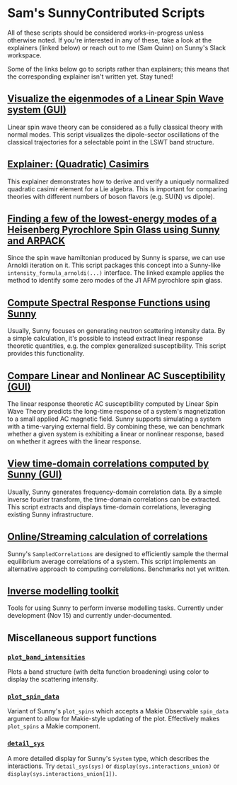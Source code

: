 # Sam's SunnyContributed Scripts

All of these scripts should be considered works-in-progress unless otherwise noted.
If you're interested in any of these, take a look at the explainers (linked below) or reach out to me (Sam Quinn) on Sunny's Slack workspace.

Some of the links below go to scripts rather than explainers; this means that the corresponding explainer isn't written yet. Stay tuned!

## [Visualize the eigenmodes of a Linear Spin Wave system (GUI)](docs/eigenmode_viewer_examples.md)
Linear spin wave theory can be considered as a fully classical theory with normal modes.
This script visualizes the dipole-sector oscillations of the classical trajectories for a selectable point in the LSWT band structure.

## [Explainer: (Quadratic) Casimirs](docs/quadratic_casimirs.md)
This explainer demonstrates how to derive and verify a uniquely normalized quadratic casimir element for a Lie algebra.
This is important for comparing theories with different numbers of boson flavors (e.g. SU(N) vs dipole).

## [Finding a few of the lowest-energy modes of a Heisenberg Pyrochlore Spin Glass using Sunny and ARPACK](docs/arnoldi_spin_glass_example.md)
Since the spin wave hamiltonian produced by Sunny is sparse, we can use Arnoldi iteration on it.
This script packages this concept into a Sunny-like `intensity_formula_arnoldi(...)` interface.
The linked example applies the method to identify some zero modes of the J1 AFM pyrochlore spin glass.

## [Compute Spectral Response Functions using Sunny](susceptibility/susceptibility.jl)
Usually, Sunny focuses on generating neutron scattering intensity data.
By a simple calculation, it's possible to instead extract linear response theoretic quantities, e.g. the complex generalized susceptibility.
This script provides this functionality.

## [Compare Linear and Nonlinear AC Susceptibility (GUI)](susceptibility/AC_field_viewer.jl)
The linear response theoretic AC susceptibility computed by Linear Spin Wave Theory predicts the long-time response of a system's magnetization to a small applied AC magnetic field.
Sunny supports simulating a system with a time-varying external field.
By combining these, we can benchmark whether a given system is exhibiting a linear or nonlinear response, based on whether it agrees with the linear response.

## [View time-domain correlations computed by Sunny (GUI)](susceptibility/correlation_viewer.jl)
Usually, Sunny generates frequency-domain correlation data.
By a simple inverse fourier transform, the time-domain correlations can be extracted.
This script extracts and displays time-domain correlations, leveraging existing Sunny infrastructure.

## [Online/Streaming calculation of correlations](susceptibility/online_correlations.jl)
Sunny's `SampledCorrelations` are designed to efficiently sample the thermal equilibrium average correlations of a system.
This script implements an alternative approach to computing correlations.
Benchmarks not yet written.

## [Inverse modelling toolkit](inverse-toolkit/)
Tools for using Sunny to perform inverse modelling tasks.
Currently under development (Nov 15) and currently under-documented.

## Miscellaneous support functions
### [`plot_band_intensities`](eigenmodes/support.jl)
Plots a band structure (with delta function broadening) using color to display the scattering intensity.

### [`plot_spin_data`](eigenmodes/support.jl)
Variant of Sunny's `plot_spins` which accepts a Makie Observable `spin_data` argument to allow for Makie-style updating of the plot.
Effectively makes `plot_spins` a Makie component.

### [`detail_sys`](susceptibility/support.jl)
A more detailed display for Sunny's `System` type, which describes the interactions.
Try `detail_sys(sys)` or `display(sys.interactions_union)` or `display(sys.interactions_union[1])`.




